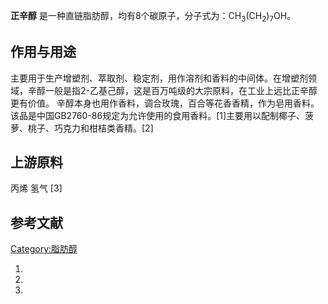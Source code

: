 **正辛醇** 是一种直链脂肪醇，均有8个碳原子，分子式为：CH<sub>3</sub>(CH<sub>2</sub>)<sub>7</sub>OH。

## 作用与用途

主要用于生产增塑剂、萃取剂、稳定剂，用作溶剂和香料的中间体。在增塑剂领域，辛醇一般是指2-乙基己醇，这是百万吨级的大宗原料，在工业上远比正辛醇更有价值。 辛醇本身也用作香料，调合玫瑰，百合等花香香精，作为皂用香料。该品是中国GB2760-86规定为允许使用的食用香料。\[1\]主要用以配制椰子、菠萝、桃子、巧克力和柑桔类香精。\[2\]

## 上游原料

丙烯 氢气 \[3\]

## 参考文献

[Category:脂肪醇](https://zh.wikipedia.org/wiki/Category:脂肪醇 "wikilink")

1.
2.

3.
